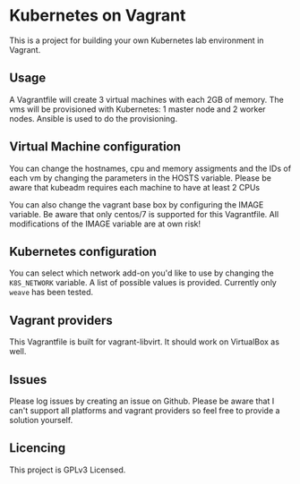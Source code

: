 # Kubernetes on Vagrant

This is a project for building your own Kubernetes lab environment in Vagrant.

## Usage
A Vagrantfile will create 3 virtual machines with each 2GB of memory. The
vms will be provisioned with Kubernetes: 1 master node and 2 worker nodes.
Ansible is used to do the provisioning.

## Virtual Machine configuration
You can change the hostnames, cpu and memory assigments and the IDs of each vm
by changing the parameters in the HOSTS variable. Please be aware that kubeadm
requires each machine to have at least 2 CPUs

You can also change the vagrant base box by configuring the IMAGE variable.
Be aware that only centos/7 is supported for this Vagrantfile. All
modifications of the IMAGE variable are at own risk!

## Kubernetes configuration
You can select which network add-on you'd like to use by changing the
`K8S_NETWORK` variable. A list of possible values is provided. Currently only
`weave` has been tested.

## Vagrant providers
This Vagrantfile is built for vagrant-libvirt. It should work on VirtualBox
as well.

## Issues
Please log issues by creating an issue on Github. Please be aware that I
can't support all platforms and vagrant providers so feel free to provide a
solution yourself.

## Licencing
This project is GPLv3 Licensed.
